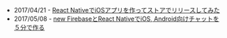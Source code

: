 - 2017/04/21 - [React NativeでiOSアプリを作ってストアでリリースしてみた](http://qiita.com/ariiyu/items/81154c45b8b37feb8009)
- 2017/05/08 - [new FirebaseとReact NativeでiOS, Android向けチャットを５分で作る](http://qiita.com/imaimiami/items/2bf9e47f68d0e791586b)
